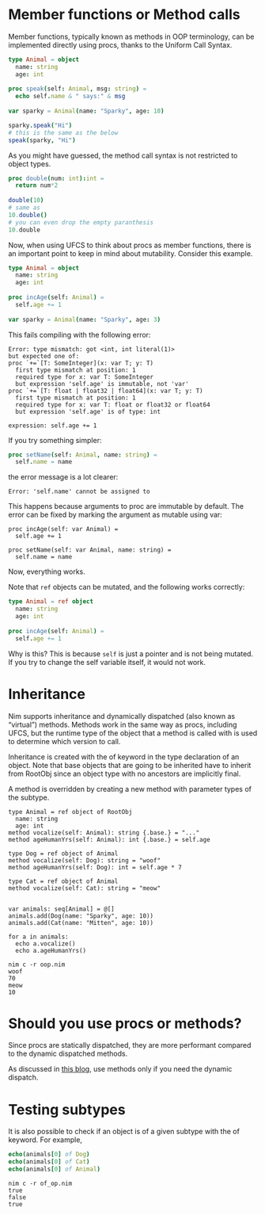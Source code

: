 # Member functions or Method calls
Member functions, typically known as methods in OOP terminology, can be implemented directly using procs, thanks to the Uniform Call Syntax.
```nim
type Animal = object
  name: string
  age: int
  
proc speak(self: Animal, msg: string) = 
  echo self.name & " says:" & msg 
  
var sparky = Animal(name: "Sparky", age: 10)

sparky.speak("Hi")
# this is the same as the below
speak(sparky, "Hi")
```

As you might have guessed, the method call syntax is not restricted to object types.
```nim
proc double(num: int):int =
  return num*2
  
double(10)
# same as
10.double()
# you can even drop the empty paranthesis
10.double
```

Now, when using UFCS to think about procs as member functions, there is an important point to keep in mind about mutability. Consider this example.
```nim
type Animal = object
  name: string
  age: int
  
proc incAge(self: Animal) =
  self.age += 1
  
var sparky = Animal(name: "Sparky", age: 3)
```

This fails compiling with the following error:
```
Error: type mismatch: got <int, int literal(1)>
but expected one of:
proc `+=`[T: SomeInteger](x: var T; y: T)
  first type mismatch at position: 1
  required type for x: var T: SomeInteger
  but expression 'self.age' is immutable, not 'var'
proc `+=`[T: float | float32 | float64](x: var T; y: T)
  first type mismatch at position: 1
  required type for x: var T: float or float32 or float64
  but expression 'self.age' is of type: int

expression: self.age += 1
```

If you try something simpler:
```nim
proc setName(self: Animal, name: string) =
  self.name = name
```

the error message is a lot clearer:
```
Error: 'self.name' cannot be assigned to
```

This happens because arguments to proc are immutable by default. The error can be fixed by marking the argument as mutable using var:
```
proc incAge(self: var Animal) =
  self.age += 1

proc setName(self: var Animal, name: string) =
  self.name = name
```

Now, everything works.

Note that `ref` objects can be mutated, and the following works correctly:
```nim
type Animal = ref object
  name: string
  age: int
  
proc incAge(self: Animal) =
  self.age += 1
```

Why is this? This is because `self` is just a pointer and is not being mutated. If you try to change the self variable itself, it would not work.

# Inheritance
Nim supports inheritance and dynamically dispatched (also known as “virtual”) methods. Methods work in the same way as procs, including UFCS, but the runtime type of the object that a method is called with is used to determine which version to call.

Inheritance is created with the of keyword in the type declaration of an object. Note that base objects that are going to be inherited have to inherit from RootObj since an object type with no ancestors are implicitly final.

A method is overridden by creating a new method with parameter types of the subtype.
```
type Animal = ref object of RootObj
  name: string
  age: int
method vocalize(self: Animal): string {.base.} = "..."
method ageHumanYrs(self: Animal): int {.base.} = self.age

type Dog = ref object of Animal
method vocalize(self: Dog): string = "woof"
method ageHumanYrs(self: Dog): int = self.age * 7

type Cat = ref object of Animal
method vocalize(self: Cat): string = "meow"


var animals: seq[Animal] = @[]
animals.add(Dog(name: "Sparky", age: 10))
animals.add(Cat(name: "Mitten", age: 10))

for a in animals:
  echo a.vocalize()
  echo a.ageHumanYrs()
```

```
nim c -r oop.nim
woof
70
meow
10
```

# Should you use procs or methods?
Since procs are statically dispatched, they are more performant compared to the dynamic dispatched methods.

As discussed in [this blog](https://matthiashager.com/proc-method-nim), use methods only if you need the dynamic dispatch.

# Testing subtypes
It is also possible to check if an object is of a given subtype with the of keyword. For example,
```nim
echo(animals[0] of Dog)
echo(animals[0] of Cat)
echo(animals[0] of Animal)
```

```
nim c -r of_op.nim
true
false
true
```